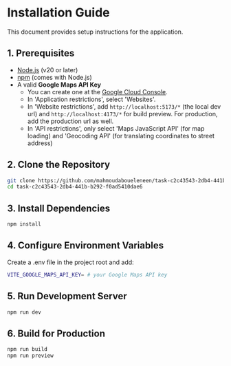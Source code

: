 # Installation Guide

This document provides setup instructions for the application.

## 1. Prerequisites

- [Node.js](https://nodejs.org/) (v20 or later)
- [npm](https://www.npmjs.com/) (comes with Node.js)
- A valid **Google Maps API Key**
  - You can create one at the [Google Cloud Console](https://console.cloud.google.com/).
  - In 'Application restrictions', select 'Websites'.
  - In 'Website restrictions', add `http://localhost:5173/*` (the local dev url) and `http://localhost:4173/*` for build preview. For production, add the production url as well.
  - In 'API restrictions', only select 'Maps JavaScript API' (for map loading) and 'Geocoding API' (for translating coordinates to street address)

## 2. Clone the Repository

```bash
git clone https://github.com/mahmoudaboueleneen/task-c2c43543-2db4-441b-b292-f0ad5410dae6.git
cd task-c2c43543-2db4-441b-b292-f0ad5410dae6
```

## 3. Install Dependencies

```bash
npm install
```

## 4. Configure Environment Variables

Create a .env file in the project root and add:

```bash
VITE_GOOGLE_MAPS_API_KEY= # your Google Maps API key
```

## 5. Run Development Server

```bash
npm run dev
```

## 6. Build for Production

```bash
npm run build
npm run preview
```
